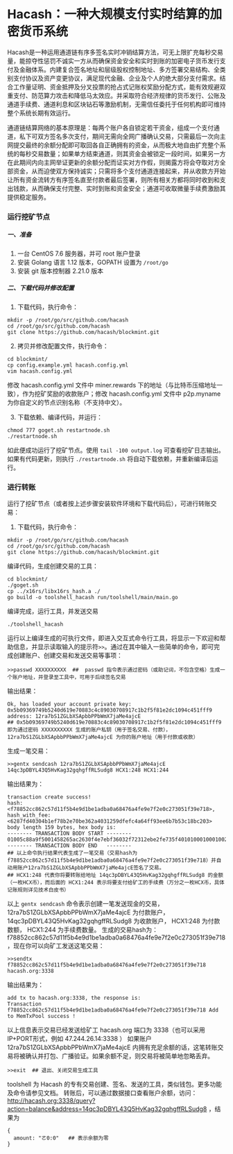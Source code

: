 # Hacash：一种大规模支付实时结算的加密货币系统

Hacash是一种运用通道链有序多签名实时冲销结算方法，可无上限扩充每秒交易量，能掠夺性惩罚不诚实一方从而确保资金安全和实时到账的加密电子货币发行支付及金融体系。内建复合签名地址和层级股权控制地址、多方签署交易结构、全类别支付协议及资产变更协议，满足现代金融、企业及个人的绝大部分支付需求。结合工作量证明、资金抵押及分叉投票的抢占式记账权奖励分配方式，能有效规避双重支付、防范算力攻击和降低马太效应。并采取符合经济规律的货币发行、公账及通道手续费、通道利息和区块钻石等激励机制，无需信任委托于任何机构即可维持整个系统长期有效运行。

通道链结算网络的基本原理是：每两个账户各自锁定若干资金，组成一个支付通道，私下可双方签名多次支付，期间无需向全网广播确认交易，只需最后一次向主网提交最终的余额分配即可取回各自正确拥有的资金，从而极大地自由扩充整个系统的每秒交易数量；如果单方结束通道，则其资金会被锁定一段时间，如果另一方在此期间内向主网举证更新的余额分配而证实对方作假，则揭露方将会夺取对方全部资金，从而迫使双方保持诚实；只需将多个支付通道连接起来，并从收款方开始让所有资金流转方有序签名直至付款者最后签署，则所有相关方都将同时收到和支出钱款，从而确保支付完整、实时到账和资金安全；通道可收取微量手续费激励其提供稳定服务。

### 运行挖矿节点

##### 一、准备
  1. 一台 CentOS 7.6 服务器，并可 root 账户登录
  2. 安装 Golang 语言 1.12 版本，GOPATH 设置为 `/root/go`
  3. 安装 git 版本控制器 2.21.0 版本

##### 二、下载代码并修改配置

  1. 下载代码，执行命令：
  ```
  mkdir -p /root/go/src/github.com/hacash
  cd /root/go/src/github.com/hacash
  git clone https://github.com/hacash/blockmint.git
  ```
  
  2. 拷贝并修改配置文件，执行命令：
  ```
  cd blockmint/
  cp config.example.yml hacash.config.yml
  vim hacash.config.yml
  ```
  修改 hacash.config.yml 文件中 miner.rewards 下的地址（与比特币压缩地址一致），作为挖矿奖励的收款账户；修改 hacash.config.yml 文件中 p2p.myname 为你自定义的节点识别名称（不支持中文）。
  
  3. 下载依赖、编译代码，并运行：
  ```
  chmod 777 goget.sh restartnode.sh
  ./restartnode.sh
  ```
  如此便成功运行了挖矿节点。使用 `tail -100 output.log` 可查看挖矿日志输出。如果有代码更新，则执行 `./restartnode.sh` 将自动下载依赖，并重新编译后运行。
  
### 进行转账

运行了挖矿节点（或者按上述步骤安装软件环境和下载代码后），可进行转账交易：

  1. 下载代码，执行命令：
  ```
  mkdir -p /root/go/src/github.com/hacash
  cd /root/go/src/github.com/hacash
  git clone https://github.com/hacash/blockmint.git
  ```
  编译代码，生成创建交易的工具：
  ```
  cd blockmint/
  ./goget.sh
  cp ../x16rs/libx16rs_hash.a ./
  go build -o toolshell_hacash run/toolshell/main/main.go
  ```
  编译完成，运行工具，并发送交易
  ```
  ./toolshell_hacash    
  ```
  运行以上编译生成的可执行文件，即进入交互式命令行工具，将显示一下欢迎和帮助信息，并显示读取输入的提示符`>>`。通过在其中输入一些简单的命令，即可完成创建账户、创建交易和发送交易等事项：
  ```
  >>passwd XXXXXXXXXX  ##  passwd 指令表示通过密码（或助记词，不包含空格）生成一个账户地址，并登录至工具中，可用于后续签名交易
  ```
  输出结果：
  ```
  Ok, has loaded your account private key: 0x5b09369749b5240d619e70883c4c89030708917c1b2f5f81e2dc1094c451fff9 address: 12ra7bS1ZGLbXSApbbPPbWmX7jaMe4ajcE
  ## 0x5b09369749b5240d619e70883c4c89030708917c1b2f5f81e2dc1094c451fff9 即为通过密码 XXXXXXXXXX 生成的账户私钥（用于签名交易、付款），12ra7bS1ZGLbXSApbbPPbWmX7jaMe4ajcE 为你的账户地址（用于付款或收款）
  ```
  生成一笔交易：
  ```
  >>gentx sendcash 12ra7bS1ZGLbXSApbbPPbWmX7jaMe4ajcE 14qc3pDBYL43Q5HvKag32gqhgffRLSudg8 HCX1:248 HCX1:244 
  ```
  输出结果为：
  ```
  transaction create success! 
  hash: <f78852cc862c57d11f5b4e9d1be1adba0a68476a4fe9e7f2e0c273051f39e718>, hash_with_fee: <6287fd40304b1ef78b2e70be362a4031259dfefc4a64ff93ee6b7b53c18bc203>
  body length 159 bytes, hex body is:
  -------- TRANSACTION BODY START --------
  01005c88a9f5001458265ac2630f4e7ebf36032f72312ebe2fe735f4010100010001002a1999bd5a61eb7802d2c6549d851bd8d52f2d6ff80101000103256dd3294096dadcc2959031d46aa6163cfd73873e0dc27d2a147718e6d21e9de7ed3219130079635db1c2114a2f06d7ca79103ed551a3adb3d6b8ac2eb955d96aa28241e9644cfacbb94c339779969b0078c203a15081236bf78d8d220bdba10000
  -------- TRANSACTION BODY END   --------
  ## 以上命令执行结果代表生成了一笔交易（交易hash为f78852cc862c57d11f5b4e9d1be1adba0a68476a4fe9e7f2e0c273051f39e718）并自动用账户12ra7bS1ZGLbXSApbbPPbWmX7jaMe4ajcE签名了交易。
  ## HCX1:248 代表你将要转账给地址 14qc3pDBYL43Q5HvKag32gqhgffRLSudg8 的金额（一枚HCX币），而后面的 HCX1:244 表示将要支付给矿工的手续费（万分之一枚HCX币，具体记账规则详见技术白皮书）
  ```
  以上 `gentx sendcash` 命令表示创建一笔发送现金的交易，12ra7bS1ZGLbXSApbbPPbWmX7jaMe4ajcE 为付款账户，14qc3pDBYL43Q5HvKag32gqhgffRLSudg8 为收款账户， HCX1:248 为付款数额， HCX1:244 为手续费数量。 生成的交易hash为：f78852cc862c57d11f5b4e9d1be1adba0a68476a4fe9e7f2e0c273051f39e718，现在你可以向矿工发送这笔交易：
  ```
  >>sendtx f78852cc862c57d11f5b4e9d1be1adba0a68476a4fe9e7f2e0c273051f39e718 hacash.org:3338
  ```
  输出结果为：
  ```
  add tx to hacash.org:3338, the response is:
  Transaction f78852cc862c57d11f5b4e9d1be1adba0a68476a4fe9e7f2e0c273051f39e718 Add to MemTxPool success !
  ```
  以上信息表示交易已经发送给矿工 hacash.org 端口为 3338（也可以采用IP+PORT形式，例如 47.244.26.14:3338 ）
  如果账户 12ra7bS1ZGLbXSApbbPPbWmX7jaMe4ajcE 内拥有充足余额的话，这笔转账交易将被确认并打包、广播验证。如果余额不足，则交易将被简单地忽略丢弃。
  ```
  >>exit  ## 退出、关闭交易生成工具
  ```
  toolshell 为 Hacash 的专有交易创建、签名、发送的工具，类似钱包。更多功能及命令请参见文档。
  转账后，可以通过数据接口查看账户余额，访问： http://hacash.org:3338/query?action=balance&address=14qc3pDBYL43Q5HvKag32gqhgffRLSudg8 ，结果为
  ```
  {
    amount: "ㄜ0:0"   ## 表示余额为零
  }
  ```



